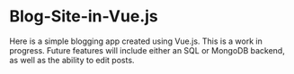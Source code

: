 # Blog-Site-in-Vue.js
Here is a simple blogging app created using Vue.js. This is a work in progress. Future features will include either an SQL or MongoDB backend, as well as the ability to edit posts.
